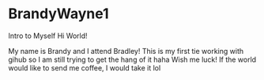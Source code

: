 # BrandyWayne1
Intro to Myself
Hi World!

My name is Brandy and I attend Bradley! This is my first tie working with gihub so I am still trying to get the hang of it haha
Wish me luck! If the world would like to send me coffee, I would take it lol
